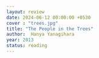 ```yaml
---
layout: review
date: 2024-06-12 00:00:00 +0530
cover : "trees.jpg"
title: "The People in the Trees"
author:  Hanya Yanagihara
year: 2013
status: reading
---
```

